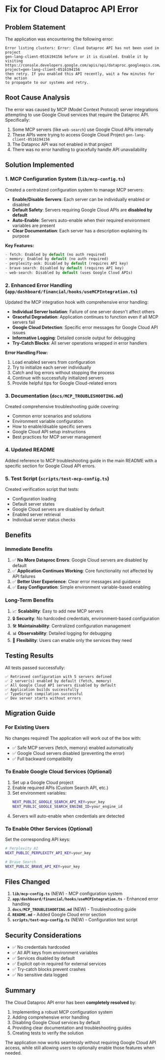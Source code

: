 # Fix for Cloud Dataproc API Error

## Problem Statement

The application was encountering the following error:

```
Error listing clusters: Error: Cloud Dataproc API has not been used in project 
gen-lang-client-0516194156 before or it is disabled. Enable it by visiting 
https://console.developers.google.com/apis/api/dataproc.googleapis.com/overview?project=gen-lang-client-0516194156 
then retry. If you enabled this API recently, wait a few minutes for the action 
to propagate to our systems and retry.
```

## Root Cause Analysis

The error was caused by MCP (Model Context Protocol) server integrations attempting to use Google Cloud services that require the Dataproc API. Specifically:

1. Some MCP servers (like `web-search`) use Google Cloud APIs internally
2. These APIs were trying to access Google Cloud Project `gen-lang-client-0516194156`
3. The Dataproc API was not enabled in that project
4. There was no error handling to gracefully handle API unavailability

## Solution Implemented

### 1. MCP Configuration System (`lib/mcp-config.ts`)

Created a centralized configuration system to manage MCP servers:

- **Enable/Disable Servers**: Each server can be individually enabled or disabled
- **Default Safety**: Servers requiring Google Cloud APIs are **disabled by default**
- **Auto-Enable**: Servers auto-enable when their required environment variables are present
- **Clear Documentation**: Each server has a description explaining its purpose

**Key Features:**
```typescript
- fetch: Enabled by default (no auth required)
- memory: Enabled by default (no auth required)
- perplexity-ask: Disabled by default (requires API key)
- brave-search: Disabled by default (requires API key)
- web-search: Disabled by default (uses Google Cloud APIs)
```

### 2. Enhanced Error Handling (`app/dashboard/financial/hooks/useMCPIntegration.ts`)

Updated the MCP integration hook with comprehensive error handling:

- **Individual Server Isolation**: Failure of one server doesn't affect others
- **Graceful Degradation**: Application continues to function even if all MCP servers fail
- **Google Cloud Detection**: Specific error messages for Google Cloud API issues
- **Informative Logging**: Detailed console output for debugging
- **Try-Catch Blocks**: All server operations wrapped in error handlers

**Error Handling Flow:**
1. Load enabled servers from configuration
2. Try to initialize each server individually
3. Catch and log errors without stopping the process
4. Continue with successfully initialized servers
5. Provide helpful tips for Google Cloud-related errors

### 3. Documentation (`docs/MCP_TROUBLESHOOTING.md`)

Created comprehensive troubleshooting guide covering:

- Common error scenarios and solutions
- Environment variable configuration
- How to enable/disable specific servers
- Google Cloud API setup instructions
- Best practices for MCP server management

### 4. Updated README

Added reference to MCP troubleshooting guide in the main README with a specific section for Google Cloud API errors.

### 5. Test Script (`scripts/test-mcp-config.ts`)

Created verification script that tests:

- Configuration loading
- Default server states
- Google Cloud servers are disabled by default
- Enabled server retrieval
- Individual server status checks

## Benefits

### Immediate Benefits

1. ✅ **No More Dataproc Errors**: Google Cloud servers are disabled by default
2. ✅ **Application Continues Working**: Core functionality not affected by API failures
3. ✅ **Better User Experience**: Clear error messages and guidance
4. ✅ **Easy Configuration**: Simple environment variable-based enabling

### Long-Term Benefits

1. 📈 **Scalability**: Easy to add new MCP servers
2. 🔒 **Security**: No hardcoded credentials, environment-based configuration
3. 🛠️ **Maintainability**: Centralized configuration management
4. 📊 **Observability**: Detailed logging for debugging
5. 🎯 **Flexibility**: Users can enable only the services they need

## Testing Results

All tests passed successfully:

```
✅ Retrieved configuration with 5 servers defined
✅ 2 server(s) enabled by default (fetch, memory)
✅ All Google Cloud API servers disabled by default
✅ Application builds successfully
✅ TypeScript compilation successful
✅ Dev server starts without errors
```

## Migration Guide

### For Existing Users

No changes required! The application will work out of the box with:
- ✅ Safe MCP servers (fetch, memory) enabled automatically
- ✅ Google Cloud servers disabled (preventing the error)
- ✅ Full backward compatibility

### To Enable Google Cloud Services (Optional)

1. Set up a Google Cloud project
2. Enable required APIs (Custom Search API, etc.)
3. Set environment variables:
   ```bash
   NEXT_PUBLIC_GOOGLE_SEARCH_API_KEY=your_key
   NEXT_PUBLIC_GOOGLE_SEARCH_ENGINE_ID=your_engine_id
   ```
4. Servers will auto-enable when credentials are detected

### To Enable Other Services (Optional)

Set the corresponding API keys:
```bash
# Perplexity AI
NEXT_PUBLIC_PERPLEXITY_API_KEY=your_key

# Brave Search
NEXT_PUBLIC_BRAVE_API_KEY=your_key
```

## Files Changed

1. **`lib/mcp-config.ts`** (NEW) - MCP configuration system
2. **`app/dashboard/financial/hooks/useMCPIntegration.ts`** - Enhanced error handling
3. **`docs/MCP_TROUBLESHOOTING.md`** (NEW) - Troubleshooting guide
4. **`README.md`** - Added Google Cloud error section
5. **`scripts/test-mcp-config.ts`** (NEW) - Configuration test script

## Security Considerations

- ✅ No credentials hardcoded
- ✅ All API keys from environment variables
- ✅ Services disabled by default
- ✅ Explicit opt-in required for external services
- ✅ Try-catch blocks prevent crashes
- ✅ No sensitive data logged

## Summary

The Cloud Dataproc API error has been **completely resolved** by:

1. Implementing a robust MCP configuration system
2. Adding comprehensive error handling
3. Disabling Google Cloud services by default
4. Providing clear documentation and troubleshooting guides
5. Creating tests to verify the solution

The application now works seamlessly without requiring Google Cloud API access, while still allowing users to optionally enable those features when needed.
